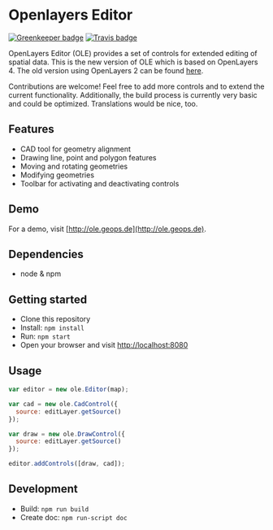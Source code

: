 # Openlayers Editor

[![Greenkeeper badge](https://badges.greenkeeper.io/geops/ole2.svg)](https://greenkeeper.io/)
[![Travis badge](https://api.travis-ci.org/geops/ole2.svg?branch=master)](https://travis-ci.org/geops/ole2)

OpenLayers Editor (OLE) provides a set of controls for extended editing of spatial data.
This is the new version of OLE which is based on OpenLayers 4.
The old version using OpenLayers 2 can be found [here](https://github.com/geops/ole).

Contributions are welcome! Feel free to add more controls and to extend the current functionality.
Additionally, the build process is currently very basic and could be optimized.
Translations would be nice, too.

## Features
- CAD tool for geometry alignment
- Drawing line, point and polygon features
- Moving and rotating geometries
- Modifying geometries
- Toolbar for activating and deactivating controls

## Demo
For a demo, visit [http://ole.geops.de](http://ole.geops.de).

## Dependencies
- node & npm

## Getting started
- Clone this repository
- Install: `npm install`
- Run: `npm start`
- Open your browser and visit [http://localhost:8080](http://localhost:8080)

## Usage
```js
var editor = new ole.Editor(map);

var cad = new ole.CadControl({
  source: editLayer.getSource()
});

var draw = new ole.DrawControl({
  source: editLayer.getSource()
});

editor.addControls([draw, cad]);

```

## Development
- Build: `npm run build`
- Create doc: `npm run-script doc`
